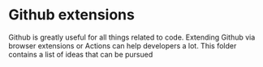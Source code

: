 # Github extensions

Github is greatly useful for all things related to code. Extending Github via
browser extensions or Actions can help developers a lot. This folder contains
a list of ideas that can be pursued
